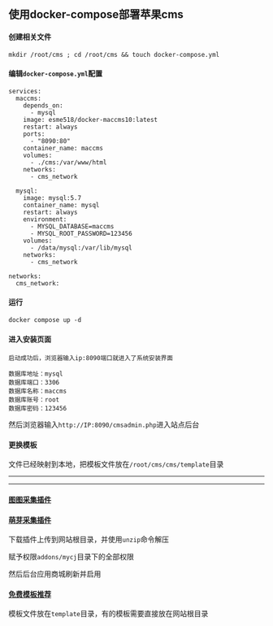 ## 使用docker-compose部署苹果cms

#### 创建相关文件

```
mkdir /root/cms ; cd /root/cms && touch docker-compose.yml
```

#### 编辑`docker-compose.yml`配置

```
services:
  maccms:
    depends_on:
      - mysql
    image: esme518/docker-maccms10:latest
    restart: always
    ports:
      - "8090:80"
    container_name: maccms
    volumes:
      - ./cms:/var/www/html
    networks:
      - cms_network

  mysql:
    image: mysql:5.7
    container_name: mysql
    restart: always
    environment:
      - MYSQL_DATABASE=maccms
      - MYSQL_ROOT_PASSWORD=123456
    volumes:
      - /data/mysql:/var/lib/mysql
    networks:
      - cms_network

networks:
  cms_network:
```


#### 运行
```
docker compose up -d
```


#### 进入安装页面

```
启动成功后，浏览器输入ip:8090端口就进入了系统安装界面

数据库地址：mysql
数据库端口：3306
数据库名称：maccms
数据库账号：root
数据库密码：123456
```


然后浏览器输入`http://IP:8090/cmsadmin.php`进入站点后台


#### 更换模板

文件已经映射到本地，把模板文件放在`/root/cms/cms/template`目录



---
---

#### [图图采集插件](https://maccmsbox.com/details416.html)

#### [萌芽采集插件](https://www.mycj.pro/mycj-down)

下载插件上传到网站根目录，并使用`unzip`命令解压

赋予权限`addons/mycj`目录下的全部权限

然后后台应用商城刷新并启用

#### [免费模板推荐](https://www.maccmsbox.com/)

模板文件放在`template`目录，有的模板需要直接放在网站根目录
